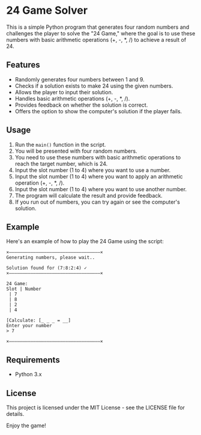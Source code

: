 # 24 Game Solver

This is a simple Python program that generates four random numbers and challenges the player to solve the "24 Game," where the goal is to use these numbers with basic arithmetic operations (+, -, *, /) to achieve a result of 24.

## Features

- Randomly generates four numbers between 1 and 9.
- Checks if a solution exists to make 24 using the given numbers.
- Allows the player to input their solution.
- Handles basic arithmetic operations (+, -, *, /).
- Provides feedback on whether the solution is correct.
- Offers the option to show the computer's solution if the player fails.

## Usage

1. Run the `main()` function in the script.
2. You will be presented with four random numbers.
3. You need to use these numbers with basic arithmetic operations to reach the target number, which is 24.
4. Input the slot number (1 to 4) where you want to use a number.
5. Input the slot number (1 to 4) where you want to apply an arithmetic operation (+, -, *, /).
6. Input the slot number (1 to 4) where you want to use another number.
7. The program will calculate the result and provide feedback.
8. If you run out of numbers, you can try again or see the computer's solution.

## Example

Here's an example of how to play the 24 Game using the script:

```plaintext
×——————————————————————————————————×
Generating numbers, please wait..

Solution found for (7:8:2:4) ✓
×——————————————————————————————————×

24 Game:
Slot | Number
 | 7
 | 8
 | 2
 | 4

[Calculate: [_ _ _ = __]
Enter your number
> 7

×——————————————————————————————————×
```

## Requirements

- Python 3.x

## License

This project is licensed under the MIT License - see the LICENSE file for details.

Enjoy the game!
